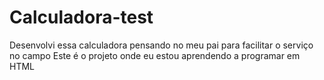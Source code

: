 # Calculadora-test
Desenvolvi essa calculadora pensando no meu pai para facilitar o serviço no campo
Este é o projeto onde eu estou aprendendo a programar em HTML
